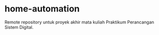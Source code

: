 # home-automation
Remote repository untuk proyek akhir mata kuliah Praktikum Perancangan Sistem Digital.
